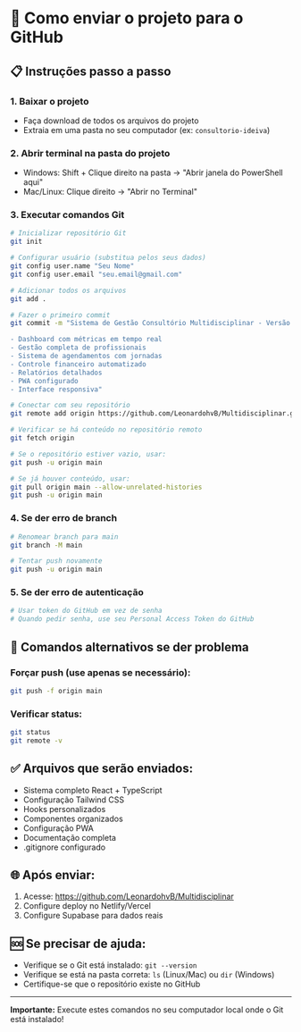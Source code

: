 # 🚀 Como enviar o projeto para o GitHub

## 📋 Instruções passo a passo

### 1. **Baixar o projeto**
- Faça download de todos os arquivos do projeto
- Extraia em uma pasta no seu computador (ex: `consultorio-ideiva`)

### 2. **Abrir terminal na pasta do projeto**
- Windows: Shift + Clique direito na pasta → "Abrir janela do PowerShell aqui"
- Mac/Linux: Clique direito → "Abrir no Terminal"

### 3. **Executar comandos Git**

```bash
# Inicializar repositório Git
git init

# Configurar usuário (substitua pelos seus dados)
git config user.name "Seu Nome"
git config user.email "seu.email@gmail.com"

# Adicionar todos os arquivos
git add .

# Fazer o primeiro commit
git commit -m "Sistema de Gestão Consultório Multidisciplinar - Versão inicial

- Dashboard com métricas em tempo real
- Gestão completa de profissionais
- Sistema de agendamentos com jornadas
- Controle financeiro automatizado
- Relatórios detalhados
- PWA configurado
- Interface responsiva"

# Conectar com seu repositório
git remote add origin https://github.com/LeonardohvB/Multidisciplinar.git

# Verificar se há conteúdo no repositório remoto
git fetch origin

# Se o repositório estiver vazio, usar:
git push -u origin main

# Se já houver conteúdo, usar:
git pull origin main --allow-unrelated-histories
git push -u origin main
```

### 4. **Se der erro de branch**

```bash
# Renomear branch para main
git branch -M main

# Tentar push novamente
git push -u origin main
```

### 5. **Se der erro de autenticação**

```bash
# Usar token do GitHub em vez de senha
# Quando pedir senha, use seu Personal Access Token do GitHub
```

## 🔧 Comandos alternativos se der problema

### Forçar push (use apenas se necessário):
```bash
git push -f origin main
```

### Verificar status:
```bash
git status
git remote -v
```

## ✅ Arquivos que serão enviados:

- Sistema completo React + TypeScript
- Configuração Tailwind CSS
- Hooks personalizados
- Componentes organizados
- Configuração PWA
- Documentação completa
- .gitignore configurado

## 🌐 Após enviar:

1. Acesse: https://github.com/LeonardohvB/Multidisciplinar
2. Configure deploy no Netlify/Vercel
3. Configure Supabase para dados reais

## 🆘 Se precisar de ajuda:

- Verifique se o Git está instalado: `git --version`
- Verifique se está na pasta correta: `ls` (Linux/Mac) ou `dir` (Windows)
- Certifique-se que o repositório existe no GitHub

---

**Importante:** Execute estes comandos no seu computador local onde o Git está instalado!